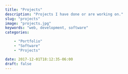 ```yaml
---
title: "Projects"
description: "Projects I have done or are working on."
slug: "projects"
image: "projects.jpg"
keywords: "web, development, software"
categories:

    - "Portfolio"
    - "Software"
    - "Projects"

date: 2017-12-01T18:12:35-06:00
draft: false
---
```

